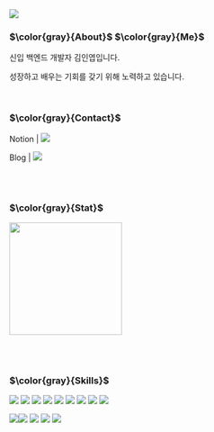<img src="https://capsule-render.vercel.app/api?type=waving&color=BDBDC8&height=150&section=header" />


### $\color{gray}{About}$ $\color{gray}{Me}$

신입 백엔드 개발자 김인엽입니다.

성장하고 배우는 기회를 갖기 위해 노력하고 있습니다.

<br>

### $\color{gray}{Contact}$

Notion | <a href="https://www.notion.so/Study-5cf06d0cf93c48748eafa5f34508e861?pvs=21"><img src="https://img.shields.io/badge/Notion-000000?style=flat-square&logo=Notion&logoColor=white"/></a>

Blog     |  <a href="https://afdddd.github.io/"><img src="https://img.shields.io/badge/GitHub-181717?style=flat-square&logo=GitHub&logoColor=white"/></a>


<br><br>
### $\color{gray}{Stat}$


<a href="https://github.com/anuraghazra/convoychat">
  <img height=200 align="center" src="https://github-readme-stats.vercel.app/api/top-langs?username=Afdddd&layout=compact&langs_count=8&card_width=320" />
</a>

<br><br>
### $\color{gray}{Skills}$


<img src="https://img.shields.io/badge/java-007396?style=for-the-badge&logo=java&logoColor=white"> <img src="https://img.shields.io/badge/spring-6DB33F?style=for-the-badge&logo=spring&logoColor=white"> 
<img src="https://img.shields.io/badge/javascript-F7DF1E?style=for-the-badge&logo=javascript&logoColor=black"> 
<img src="https://img.shields.io/badge/html5-E34F26?style=for-the-badge&logo=html5&logoColor=white"> 
<img src="https://img.shields.io/badge/css-1572B6?style=for-the-badge&logo=css3&logoColor=white"> 
<img src="https://img.shields.io/badge/jquery-0769AD?style=for-the-badge&logo=jquery&logoColor=white">
<img src="https://img.shields.io/badge/jsp-004027?style=for-the-badge&logo=jameson&logoColor=white">
<img src="https://img.shields.io/badge/oracle-F80000?style=for-the-badge&logo=oracle&logoColor=white"> 
<img src="https://img.shields.io/badge/mybatis-0C0C0E?style=for-the-badge&logo=bookmyshow&logoColor=white">
  

<img src="https://img.shields.io/badge/Visual Studio Code-007ACC?style=for-the-badge&logo=Visual Studio Code&logoColor=white"><img src="https://img.shields.io/badge/IntelliJ IDEA-000000?style=for-the-badge&logo=IntelliJ IDEA&logoColor=white">
<img src="https://img.shields.io/badge/eclipseide-2C2255?style=for-the-badge&logo=eclipseide&logoColor=white">
<img src="https://img.shields.io/badge/Github-181717?style=for-the-badge&logo=Github&logoColor=white">
<img src="https://img.shields.io/badge/slack-4A154B?style=for-the-badge&logo=slack&logoColor=white">






